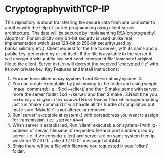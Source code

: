 # CryptographywithTCP-IP
This repository is about transferring the secure data from one computer to another with the help of socket programming using client-server architecture. The data will be secured by implementing RSA(cryptography) Algorithm. For simplicity only 64-bit security is used unlike real implementation which uses 128-bit to 256-bit security(used by banks,mililtary etc.). Client request for the file to server, with its name and a public key, generated by client itself. If the file is available to the server it will encrypt it with public key and send 'encrypted file' instead of original file to the client. Server in turn will decrypt the received 'encrypted file' with its own private key.
Key Features and install instructions:
1. You can have client at say system-1 and Server at say system-2.
2. You can create executable by just moving to the folder and using simple 'make' command: i.e.: $ cd  ~/client/ and then $ make
,same with server, move the server folder $cd ~/server/ and then $ make .
3.Next time you make any changes in the source files or header files while expermenting just run 'make' command it will handle all the hurdle of compilation but make sure 'Makefile' is not altered or removed.
4. Run 'server' excutable at system-2 with port address you want to assign for transmission. i.e.: ./server 4444
5. When server is established, Run 'client' executable on system-1 with ip-address of server, filename of requested file and port number used by server. i.e. if we consider client and server are on same system then ip would be 127.0.0.1: ./client 127.0.0.1  message.txt 4444
6. Bingo there will be a file with filename you requested in your 'client' folder.
